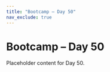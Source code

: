 ```yaml
---
title: "Bootcamp – Day 50"
nav_exclude: true
---
```


# Bootcamp – Day 50

Placeholder content for Day 50.

